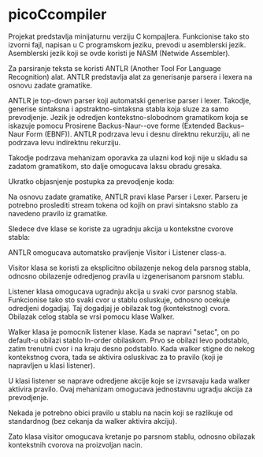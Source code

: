 # picoCcompiler

Projekat predstavlja minijaturnu verziju C kompajlera.
Funkcionise tako sto izvorni fajl, napisan u C programskom jeziku, prevodi u asemblerski jezik.
Asemblerski jezik koji se ovde koristi je NASM (Netwide Assembler).

Za parsiranje teksta se koristi ANTLR (Another Tool For Language Recognition) alat.
ANTLR predstavlja alat za generisanje parsera i lexera na osnovu zadate gramatike.

ANTLR je top-down parser koji automatski generise parser i lexer.
Takodje, generise sintaksna i apstraktno-sintaksna stabla koja sluze za samo prevodjenje.
Jezik je odredjen kontekstno-slobodnom gramatikom koja se iskazuje 
pomocu Prosirene Backus-Naur--ove forme (Extended Backus–Naur Form (EBNF)).
ANTLR podrzava levu i desnu direktnu rekurziju, ali ne podrzava levu indirektnu rekurziju.

Takodje podrzava mehanizam oporavka za ulazni kod koji nije u skladu sa zadatom gramatikom, sto dalje omogucava
laksu obradu gresaka.

Ukratko objasnjenje postupka za prevodjenje koda:

Na osnovu zadate gramatike, ANTLR pravi klase Parser i Lexer.
Parseru je potrebno proslediti stream tokena od kojih on pravi sintaksno stablo za navedeno pravilo iz gramatike.

Sledece dve klase se koriste za ugradnju akcija u kontekstne cvorove stabla:

ANTLR omogucava automatsko pravljenje Visitor i Listener class-a.

Visitor klasa se koristi za eksplicitno obilazenje nekog dela parsnog stabla, odnosno
obilazenje odredjenog pravila u izgenerisanom parsnom stablu.

Listener klasa omogucava ugradnju akcija u svaki cvor parsnog stabla.
Funkcionise tako sto svaki cvor u stablu osluskuje, odnosno ocekuje odredjeni dogadjaj.
Taj dogadjaj je obilazak tog (kontekstnog) cvora. Obilazak celog stabla se vrsi pomocu klase Walker.

Walker klasa je pomocnik listener klase. Kada se napravi "setac", on po default-u
obilazi stablo In-order obilaskom. Prvo se obilazi levo podstablo, zatim trenutni cvor i na kraju desno podstablo.
Kada walker stigne do nekog kontekstnog cvora, tada se aktivira osluskivac za to 
pravilo (koji je napravljen u klasi listener).
 
U klasi listener se naprave odredjene akcije koje se izvrsavaju kada walker aktivira pravilo.
Ovaj mehanizam omogucava jednostavnu ugradju akcija za prevodjenje.

Nekada je potrebno obici pravilo u stablu na nacin koji se razlikuje od standardnog (bez cekanja da walker aktivira akciju). 

Zato klasa visitor omogucava kretanje po parsnom stablu, odnosno obilazak kontekstnih cvorova na proizvoljan nacin.

